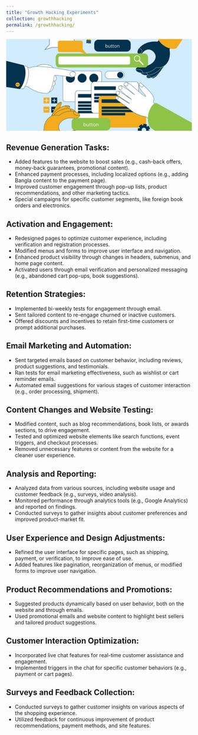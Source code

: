 ```yaml
---
title: "Growth Hacking Experiments"
collection: growthhacking
permalink: /growthhacking/
---
```


<img src='/images/button3.jpg'>

## Revenue Generation Tasks:

- Added features to the website to boost sales (e.g., cash-back offers, money-back guarantees, promotional content).
- Enhanced payment processes, including localized options (e.g., adding Bangla content to the payment page).
- Improved customer engagement through pop-up lists, product recommendations, and other marketing tactics.
- Special campaigns for specific customer segments, like foreign book orders and electronics.

## Activation and Engagement:

- Redesigned pages to optimize customer experience, including verification and registration processes.
- Modified menus and forms to improve user interface and navigation.
- Enhanced product visibility through changes in headers, submenus, and home page content.
- Activated users through email verification and personalized messaging (e.g., abandoned cart pop-ups, book suggestions).

## Retention Strategies:

- Implemented bi-weekly tests for engagement through email.
- Sent tailored content to re-engage churned or inactive customers.
- Offered discounts and incentives to retain first-time customers or prompt additional purchases.

## Email Marketing and Automation:

- Sent targeted emails based on customer behavior, including reviews, product suggestions, and testimonials.
- Ran tests for email marketing effectiveness, such as wishlist or cart reminder emails.
- Automated email suggestions for various stages of customer interaction (e.g., order processing, shipment).
  
## Content Changes and Website Testing:

- Modified content, such as blog recommendations, book lists, or awards sections, to drive engagement.
- Tested and optimized website elements like search functions, event triggers, and checkout processes.
- Removed unnecessary features or content from the website for a cleaner user experience.

## Analysis and Reporting:

- Analyzed data from various sources, including website usage and customer feedback (e.g., surveys, video analysis).
- Monitored performance through analytics tools (e.g., Google Analytics) and reported on findings.
- Conducted surveys to gather insights about customer preferences and improved product-market fit.

## User Experience and Design Adjustments:

- Refined the user interface for specific pages, such as shipping, payment, or verification, to improve ease of use.
- Added features like pagination, reorganization of menus, or modified forms to improve user navigation.

## Product Recommendations and Promotions:

- Suggested products dynamically based on user behavior, both on the website and through emails.
- Used promotional emails and website content to highlight best sellers and tailored product suggestions.

## Customer Interaction Optimization:

- Incorporated live chat features for real-time customer assistance and engagement.
- Implemented triggers in the chat for specific customer behaviors (e.g., payment or cart pages).

## Surveys and Feedback Collection:

- Conducted surveys to gather customer insights on various aspects of the shopping experience.
- Utilized feedback for continuous improvement of product recommendations, payment methods, and site features.
